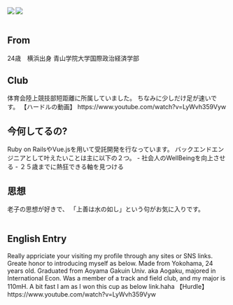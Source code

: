 <div style="display: flex; justify-content: space-between;">
<h2>
<a href="https://github.com/subaru-hello/github-readme-stats">
  <img align="left" src="https://github-readme-stats.vercel.app/api?username=subaru-hello&count_private=true&show_icons=true" />
</a>
<a href="https://github.com/subaru-hello/github-readme-stats">
  <img align="left" src="https://github-readme-stats.vercel.app/api/top-langs/?username=subaru-hello" />
</a>
  </h2>
</div>
<div>
<h2><strong> From </strong> </h2>
24歳　横浜出身
青山学院大学国際政治経済学部
<h2><strong> Club </strong> </h2>
体育会陸上競技部短距離に所属していました。
ちなみに少しだけ足が速いです。
【ハードルの動画】
https://www.youtube.com/watch?v=LyWvh359Vyw

<h2> 今何してるの? </h2>
Ruby on RailsやVue.jsを用いて受託開発を行なっています。
バックエンドエンジニアとして叶えたいことは主に以下の２つ。
- 社会人のWellBeingを向上させる
- ２５歳までに熱狂できる軸を見つける

<h2>思想</h2>
老子の思想が好きで、
「上善は水の如し」という句がお気に入りです。
</div>
<div>
<br>
<h2> English Entry </h2>
Really appriciate your visiting my profile through any sites or SNS links.
Greate honor to introducing myself as below.
Made from Yokohama, 24 years old.
Graduated from Aoyama Gakuin Univ. aka Aogaku, majored in International Econ.
Was a member of a track and field club, and my major is 110mH.
A bit fast I am as I won this cup as below link.haha 
【Hurdle】
https://www.youtube.com/watch?v=LyWvh359Vyw

</div>
<!---
subaru-hello/subaru-hello is a ✨ special ✨ repository because its `README.md` (this file) appears on your GitHub profile.
You can click the Preview link to take a look at your changes.
--->
